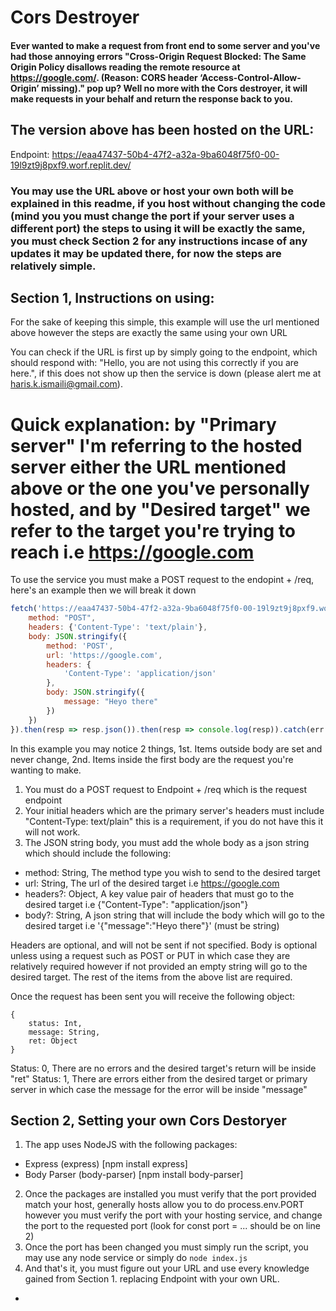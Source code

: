 # Cors Destroyer

#### Ever wanted to make a request from front end to some server and you've had those annoying errors "Cross-Origin Request Blocked: The Same Origin Policy disallows reading the remote resource at https://google.com/. (Reason: CORS header ‘Access-Control-Allow-Origin’ missing)." pop up? Well no more with the Cors destroyer, it will make requests in your behalf and return the response back to you.

## The version above has been hosted on the URL: 
Endpoint: https://eaa47437-50b4-47f2-a32a-9ba6048f75f0-00-19l9zt9j8pxf9.worf.replit.dev/

### You may use the URL above or host your own both will be explained in this readme, if you host without changing the code (mind you you must change the port if your server uses a different port) the steps to using it will be exactly the same, you must check Section 2 for any instructions incase of any updates it may be updated there, for now the steps are relatively simple.

## Section 1, Instructions on using: 
For the sake of keeping this simple, this example will use the url mentioned above however the steps are exactly the same using your own URL

You can check if the URL is first up by simply going to the endpoint, which should respond with: "Hello, you are not using this correctly if you are here.", if this does not show up then the service is down (please alert me at haris.k.ismaili@gmail.com).

# Quick explanation: by "Primary server" I'm referring to the hosted server either the URL mentioned above or the one you've personally hosted, and by "Desired target" we refer to the target you're trying to reach i.e https://google.com

To use the service you must make a POST request to the endopint + /req, here's an example then we will break it down
```js
fetch('https://eaa47437-50b4-47f2-a32a-9ba6048f75f0-00-19l9zt9j8pxf9.worf.replit.dev/req', {
    method: "POST",
    headers: {'Content-Type': 'text/plain'},
    body: JSON.stringify({
        method: 'POST', 
        url: 'https://google.com', 
        headers: { 
            'Content-Type': 'application/json' 
        }, 
        body: JSON.stringify({
            message: "Heyo there"
        })
    })
}).then(resp => resp.json()).then(resp => console.log(resp)).catch(err => console.log(err));
```

In this example you may notice 2 things, 1st. Items outside body are set and never change, 2nd. Items inside the first body are the request you're wanting to make. 

1. You must do a POST request to Endpoint + /req which is the request endpoint
2. Your initial headers which are the primary server's headers must include "Content-Type: text/plain" this is a requirement, if you do not have this it will not work.
3. The JSON string body, you must add the whole body as a json string which should include the following:
- method: String, The method type you wish to send to the desired target
- url: String, The url of the desired target i.e https://google.com
- headers?: Object, A key value pair of headers that must go to the desired target i.e {"Content-Type": "application/json"}
- body?: String, A json string that will include the body which will go to the desired target i.e '{"message":"Heyo there"}' (must be string)

Headers are optional, and will not be sent if not specified.
Body is optional unless using a request such as POST or PUT in which case they are relatively required however if not provided an empty string will go to the desired target.
The rest of the items from the above list are required.

Once the request has been sent you will receive the following object:
```
{ 
    status: Int, 
    message: String, 
    ret: Object 
}
```
Status: 0, There are no errors and the desired target's return will be inside "ret"
Status: 1, There are errors either from the desired target or primary server in which case the message for the error will be inside "message"

## Section 2, Setting your own Cors Destoryer
1. The app uses NodeJS with the following packages:
- Express (express) [npm install express]
- Body Parser (body-parser) [npm install body-parser]
2. Once the packages are installed you must verify that the port provided match your host, generally hosts allow you to do process.env.PORT however you must verify the port with your hosting service, and change the port to the requested port (look for const port = ... should be on line 2)
3. Once the port has been changed you must simply run the script, you may use any node service or simply do `node index.js`
4. And that's it, you must figure out your URL and use every knowledge gained from Section 1. replacing Endpoint with your own URL.
- 
